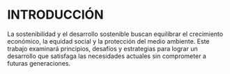 # INTRODUCCIÓN 

La sostenibilidad y el desarrollo sostenible buscan equilibrar el crecimiento económico, la equidad social y la protección del medio ambiente. Este trabajo examinará principios, desafíos y estrategias para lograr un desarrollo que satisfaga las necesidades actuales sin comprometer a futuras generaciones.
